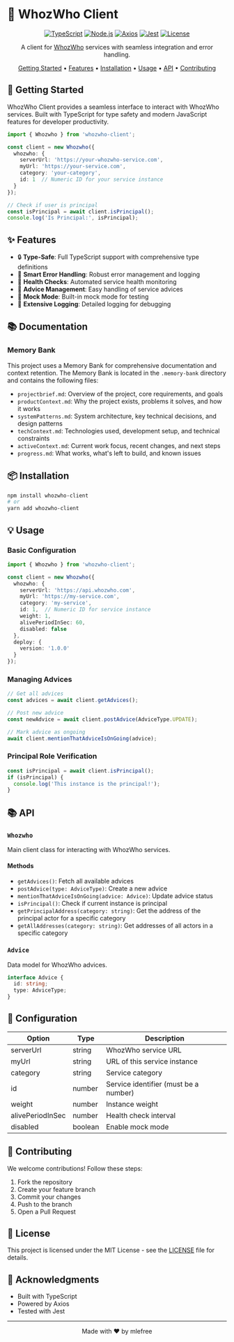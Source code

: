 # 🌟 WhozWho Client

<div align="center">

[![TypeScript](https://img.shields.io/badge/TypeScript-5.3.3-blue.svg)](https://www.typescriptlang.org/)
[![Node.js](https://img.shields.io/badge/Node.js-18.x-green.svg)](https://nodejs.org/)
[![Axios](https://img.shields.io/badge/Axios-1.6.7-purple.svg)](https://axios-http.com/)
[![Jest](https://img.shields.io/badge/Jest-29.7.0-red.svg)](https://jestjs.io/)
[![License](https://img.shields.io/badge/license-MIT-yellow.svg)](LICENSE)

A client for [WhozWho](https://github.com/mlefree/whozwho) services with seamless integration and error handling.

[Getting Started](#🚀-getting-started) •
[Features](#✨-features) •
[Installation](#📦-installation) •
[Usage](#💡-usage) •
[API](#📚-api) •
[Contributing](#🤝-contributing)

</div>

## 🚀 Getting Started

WhozWho Client provides a seamless interface to interact with WhozWho services. Built with TypeScript for type safety
and modern JavaScript features for developer productivity.

```typescript
import { Whozwho } from 'whozwho-client';

const client = new Whozwho({
  whozwho: {
    serverUrl: 'https://your-whozwho-service.com',
    myUrl: 'https://your-service.com',
    category: 'your-category',
    id: 1  // Numeric ID for your service instance
  }
});

// Check if user is principal
const isPrincipal = await client.isPrincipal();
console.log('Is Principal:', isPrincipal);
```

## ✨ Features

- 🔒 **Type-Safe**: Full TypeScript support with comprehensive type definitions
- 🚦 **Smart Error Handling**: Robust error management and logging
- 🔄 **Health Checks**: Automated service health monitoring
- 🎯 **Advice Management**: Easy handling of service advices
- 🔌 **Mock Mode**: Built-in mock mode for testing
- 📝 **Extensive Logging**: Detailed logging for debugging

## 📚 Documentation

### Memory Bank

This project uses a Memory Bank for comprehensive documentation and context retention. The Memory Bank is located in the
`.memory-bank` directory and contains the following files:

- `projectbrief.md`: Overview of the project, core requirements, and goals
- `productContext.md`: Why the project exists, problems it solves, and how it works
- `systemPatterns.md`: System architecture, key technical decisions, and design patterns
- `techContext.md`: Technologies used, development setup, and technical constraints
- `activeContext.md`: Current work focus, recent changes, and next steps
- `progress.md`: What works, what's left to build, and known issues

## 📦 Installation

```bash
npm install whozwho-client
# or
yarn add whozwho-client
```

## 💡 Usage

### Basic Configuration

```typescript
import { Whozwho } from 'whozwho-client';

const client = new Whozwho({
  whozwho: {
    serverUrl: 'https://api.whozwho.com',
    myUrl: 'https://my-service.com',
    category: 'my-service',
    id: 1,  // Numeric ID for service instance
    weight: 1,
    alivePeriodInSec: 60,
    disabled: false
  },
  deploy: {
    version: '1.0.0'
  }
});
```

### Managing Advices

```typescript
// Get all advices
const advices = await client.getAdvices();

// Post new advice
const newAdvice = await client.postAdvice(AdviceType.UPDATE);

// Mark advice as ongoing
await client.mentionThatAdviceIsOnGoing(advice);
```

### Principal Role Verification

```typescript
const isPrincipal = await client.isPrincipal();
if (isPrincipal) {
  console.log('This instance is the principal!');
}
```

## 📚 API

### `Whozwho`

Main client class for interacting with WhozWho services.

#### Methods

- `getAdvices()`: Fetch all available advices
- `postAdvice(type: AdviceType)`: Create a new advice
- `mentionThatAdviceIsOnGoing(advice: Advice)`: Update advice status
- `isPrincipal()`: Check if current instance is principal
- `getPrincipalAddress(category: string)`: Get the address of the principal actor for a specific category
- `getAllAddresses(category: string)`: Get addresses of all actors in a specific category

### `Advice`

Data model for WhozWho advices.

```typescript
interface Advice {
  id: string;
  type: AdviceType;
}
```

## 🔧 Configuration

| Option           | Type    | Description                           |
|------------------|---------|---------------------------------------|
| serverUrl        | string  | WhozWho service URL                   |
| myUrl            | string  | URL of this service instance          |
| category         | string  | Service category                      |
| id               | number  | Service identifier (must be a number) |
| weight           | number  | Instance weight                       |
| alivePeriodInSec | number  | Health check interval                 |
| disabled         | boolean | Enable mock mode                      |

## 🤝 Contributing

We welcome contributions! Follow these steps:

1. Fork the repository
2. Create your feature branch
3. Commit your changes
4. Push to the branch
5. Open a Pull Request

## 📝 License

This project is licensed under the MIT License - see the [LICENSE](LICENSE) file for details.

## 🙏 Acknowledgments

- Built with TypeScript
- Powered by Axios
- Tested with Jest

---

<div align="center">

Made with ❤️ by mlefree

</div> 
